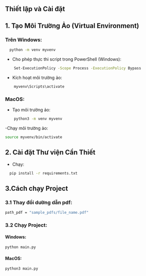 ## Thiết lập và Cài đặt

## 1. Tạo Môi Trường Ảo (Virtual Environment)

### Trên Windows:

```bash
  python -m venv myvenv
```

- Cho phép thực thi script trong PowerShell (Windows):

```bash
    Set-ExecutionPolicy -Scope Process -ExecutionPolicy Bypass
```

- Kích hoạt môi trường ảo:

```bash
    myvenv\Scripts\activate
```

### MacOS:

- Tạo môi trường ảo:

```bash
    python3 -m venv myvenv
```

-Chạy môi trường ảo:

```bash
source myvenv/bin/activate
```

## 2. Cài đặt Thư viện Cần Thiết

- Chạy:

```bash
  pip install -r requirements.txt
```

## 3.Cách chạy Project

### 3.1 Thay đổi dường dẫn pdf:

```bash
path_pdf = "sample_pdfs/file_name.pdf"
```

### 3.2 Chạy Project:

#### Windows:

```bash
python main.py
```

#### MacOS:

```bash
python3 main.py
```
